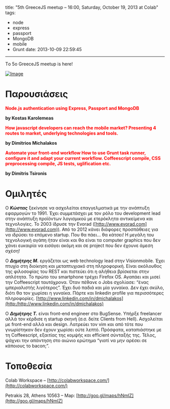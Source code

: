 title: "5th GreeceJS meetup – 16:00, Saturday, October 19, 2013 at Colab"
tags:
  - node
  - express
  - passport
  - MongoDB
  - mobile
  - Grunt
date: 2013-10-09 22:59:45
---

Τo 5o GreeceJS meetup is here!

[![Image](http://greecejs.files.wordpress.com/2013/10/javascript-logo.png?w=487)](http://greecejs.files.wordpress.com/2013/10/javascript-logo.png)

# Παρουσιάσεις

<span style="color:#ff0000;">**Node.js authentication using Express, Passport and MongoDB**</span>

**by Kostas Karolemeas**

<span style="color:#ff0000;">**How javascript developers can reach the mobile market? Presenting 4 routes to market, underlying technologies and tools.**</span>

**by Dimitrios Michalakos**

<span style="color:#ff0000;">**Automate your front-end workflow How to use Grunt task runner, configure it and adapt your current workflow. Coffeescript compile, CSS preprocessing compile, JS tests, uglification etc.**</span>

**by Dimitris Tsironis**

# 

# Ομιλητές

Ο _**Κώστας**_ ξεκίνησε να ασχολείται επαγγελματικά με την ανάπτυξη εφαρμογών το 1991\. Έχει συμμετάσχει με τον ρόλο του development lead στην ανάπτυξη προϊόντων λογισμικού με ετερόκλητα αντικείμενα και τεχνολογίες. Το 2003 ίδρυσε την Εvorad ([http://www.evorad.com](http://www.evorad.com)). Από το 2012 κάνει διάφορες προσπάθειες για να ιδρύσει το επόμενο startup. Που θα πάει&#8230; θα κάτσει! Η μεγάλη του τεχνολογική αγάπη ήταν είναι και θα είναι τα computer graphics που δεν χάνει ευκαιρία να εισάγει ακόμη και σε project που δεν έχουνε άμεση σχέση!

Ο _**Δημήτρης Μ.**_ εργάζεται ως web technology lead στην Visionmobile. Έχει πτυχίο στη διοίκηση και μεταπτυχιακό στη πληροφορική. Είναι ακόλουθος της φιλοσοφίας του REST και πιστεύει ότι η αλήθεια βρίσκεται στην απλότητα. Το πρώτο του smartphone τρέχει Firefox OS. Αγαπάει και μισεί την Coffeescript ταυτόχρονα. Όταν πέθανε ο Jobs σχολίασε: “ένας ιμπεριαλιστής λιγότερος”. Έχει δυό παδιά και μία γυναίκα. Δεν έχει σκύλο, διότι θα τον χωρίσει η γυναίκα. Πάρτε και linkedin profile για περισσότερες πληροφορίες. [http://www.linkedin.com/in/dmichalakos](http:/http://www.linkedin.com/in/dmichalakos)

Ο _**Δημήτρης Τ.**_ είναι front-end engineer στο BugSense. Υπήρξε freelancer αλλά τον κέρδισε η startup σκηνή (σ.σ. δείτε Clients from Hell). Ασχολείται με front-end αλλά και design. Λατρεύει τον vim και από τότε που γνωρίστηκαν δεν έχουν χωρίσει ούτε λεπτό. Πρόσφατα, καταπιάστηκε με τη Coffeescript, εξαιτίας της κομψής και efficient σύνταξής της. Τέλος, ψάχνει την απάντηση στο αιώνιο ερώτημα “γιατί να μην αρέσει σε κάποιους το bacon;”.

# 

# Τοποθεσία

Colab Workspace &#8211; [http://colabworkspace.com/](http://colabworkspace.com/)

Petrakis 28, Athens 10563 &#8211; Map: [http://goo.gl/maps/hNmIZ](http://goo.gl/maps/hNmIZ)
